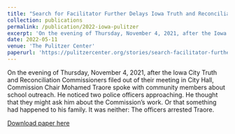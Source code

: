 ```yaml
---
title: "Search for Facilitator Further Delays Iowa Truth and Reconciliation Commission"
collection: publications
permalink: /publication/2022-iowa-pulitzer
excerpt: 'On the evening of Thursday, November 4, 2021, after the Iowa City Truth and Reconciliation Commissioners filed out of their meeting in City Hall, Commission Chair Mohamed Traore spoke with community members about school outreach. He noticed two police officers approaching. He thought that they might ask him about the Commission’s work. Or that something had happened to his family. It was neither: The officers arrested Traore.'
date: 2022-05-11
venue: 'The Pulitzer Center'
paperurl: 'https://pulitzercenter.org/stories/search-facilitator-further-delays-iowa-truth-and-reconciliation-commission'
---
```

On the evening of Thursday, November 4, 2021, after the Iowa City Truth and Reconciliation Commissioners filed out of their meeting in City Hall, Commission Chair Mohamed Traore spoke with community members about school outreach. He noticed two police officers approaching. He thought that they might ask him about the Commission’s work. Or that something had happened to his family. It was neither: The officers arrested Traore.


[Download paper here](https://pulitzercenter.org/stories/search-facilitator-further-delays-iowa-truth-and-reconciliation-commission)
